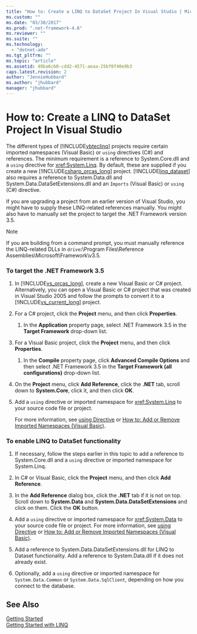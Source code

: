 ```yaml
---
title: "How to: Create a LINQ to DataSet Project In Visual Studio | Microsoft Docs"
ms.custom: ""
ms.date: "03/30/2017"
ms.prod: ".net-framework-4.6"
ms.reviewer: ""
ms.suite: ""
ms.technology: 
  - "dotnet-ado"
ms.tgt_pltfrm: ""
ms.topic: "article"
ms.assetid: 49ba6cb0-cdd2-4571-aeaa-25bf0f40e9b3
caps.latest.revision: 2
author: "JennieHubbard"
ms.author: "jhubbard"
manager: "jhubbard"
---
```

# How to: Create a LINQ to DataSet Project In Visual Studio
The different types of [!INCLUDE[vbteclinq](../../../../includes/vbteclinq-md.md)] projects require certain imported namespaces (Visual Basic) or `using` directives (C#) and references. The minimum requirement is a reference to System.Core.dll and a `using` directive for <xref:System.Linq>. By default, these are supplied if you create a new [!INCLUDE[csharp_orcas_long](../../../../includes/csharp-orcas-long-md.md)] project. [!INCLUDE[linq_dataset](../../../../includes/linq-dataset-md.md)] also requires a reference to System.Data.dll and System.Data.DataSetExtensions.dll and an `Imports` (Visual Basic) or `using` (C#) directive.  
  
 If you are upgrading a project from an earlier version of Visual Studio, you might have to supply these LINQ-related references manually. You might also have to manually set the project to target the .NET Framework version 3.5.  
  
> [!NOTE]
>  If you are building from a command prompt, you must manually reference the LINQ-related DLLs in `drive`**:**\Program Files\Reference Assemblies\Microsoft\Framework\v3.5.  
  
### To target the .NET Framework 3.5  
  
1.  In [!INCLUDE[vs_orcas_long](../../../../includes/vs-orcas-long-md.md)], create a new Visual Basic or C# project. Alternatively, you can open a Visual Basic or C# project that was created in Visual Studio 2005 and follow the prompts to convert it to a [!INCLUDE[vs_current_long](../../../../includes/vs-current-long-md.md)] project.  
  
2.  For a C# project, click the **Project** menu, and then click **Properties**.  
  
    1.  In the **Application** property page, select .NET Framework 3.5 in the **Target Framework** drop-down list.  
  
3.  For a Visual Basic project, click the **Project** menu, and then click **Properties**.  
  
    1.  In the **Compile** property page, click **Advanced Compile Options** and then select .NET Framework 3.5 in the **Target Framework (all configurations)** drop-down list.  
  
4.  On the **Project** menu, click **Add Reference**, click the **.NET** tab, scroll down to **System.Core**, click it, and then click **OK**.  
  
5.  Add a `using` directive or imported namespace for <xref:System.Linq> to your source code file or project.  
  
     For more information, see [using Directive](../Topic/using%20Directive%20\(C%23%20Reference\).md) or [How to: Add or Remove Imported Namespaces (Visual Basic)](../Topic/How%20to:%20Add%20or%20Remove%20Imported%20Namespaces%20\(Visual%20Basic\).md).  
  
### To enable LINQ to DataSet functionality  
  
1.  If necessary, follow the steps earlier in this topic to add a reference to System.Core.dll and a `using` directive or imported namespace for System.Linq.  
  
2.  In C# or Visual Basic, click the **Project** menu, and then click **Add Reference**.  
  
3.  In the **Add Reference** dialog box, click the **.NET** tab if it is not on top. Scroll down to **System.Data** and **System.Data.DataSetExtensions** and click on them. Click the **OK** button.  
  
4.  Add a `using` directive or imported namespace for <xref:System.Data> to your source code file or project. For more information, see [using Directive](../Topic/using%20Directive%20\(C%23%20Reference\).md) or [How to: Add or Remove Imported Namespaces (Visual Basic)](../Topic/How%20to:%20Add%20or%20Remove%20Imported%20Namespaces%20\(Visual%20Basic\).md).  
  
5.  Add a reference to System.Data.DataSetExtensions.dll for LINQ to Dataset functionality. Add a reference to System.Data.dll if it does not already exist.  
  
6.  Optionally, add a `using` directive or imported namespace for `System.Data.Common` or `System.Data.SqlClient`, depending on how you connect to the database.  
  
## See Also  
 [Getting Started](../../../../docs/framework/data/adonet/getting-started-linq-to-dataset.md)   
 [Getting Started with LINQ](http://msdn.microsoft.com/en-us/6cc9af04-950a-4cc3-83d4-2aeb4abe4de9)